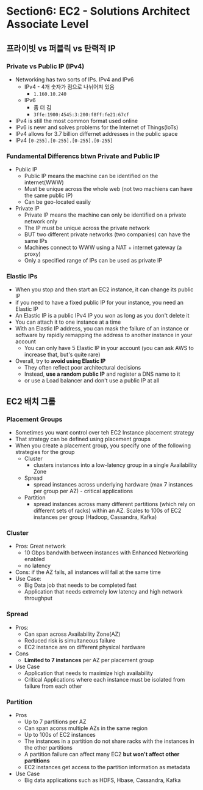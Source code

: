 # Section6: EC2 - Solutions Architect Associate Level

##  프라이빗  vs 퍼블릭 vs 탄력적 IP

### Private vs Public IP (IPv4)

- Networking has two sorts of IPs. IPv4 and IPv6
  - IPv4 - 4개 숫자가 점으로 나뉘어져 있음 
    - `1.160.10.240`
  - IPv6
    - 좀 더 김
    - `3ffe:1900:4545:3:200:f8ff:fe21:67cf`
- IPv4 is still the most common format used online
- IPv6 is newr and solves problems for the Internet of Things(IoTs)
- IPv4 allows for 3.7 billion differnet addresses in the public space
- IPv4 `[0-255].[0-255].[0-255].[0-255]`



### Fundamental Differencs btwn Private and Public IP

- Public IP
  - Public IP means the machine can be identified on the internet(WWW)
  - Must be unique across the whole web (not two machiens can have the same public IP)
  - Can be geo-located easily
- Private IP
  - Private IP means the machine can only be identified on a private network only
  - The IP must be unique across the private network
  - BUT two different private networks (two companies) can have the same IPs
  - Machines connect to WWW using a NAT + internet gateway (a proxy)
  - Only a specified range of IPs can be used as private IP



### Elastic IPs

- When you stop and then start an EC2 instance, it can change its public IP
- if you need to have a fixed public IP for your instance, you need an Elastic IP
- An Elastic IP is a public IPv4 IP you won as long as you don't delete it
- You can attach it to one instance at a time
- With an Elastic IP address, you can mask the failure of an instance or software by rapidly remapping the address to another instance in your account
  - You can only have 5 Elastic IP in your account (you can ask AWS to increase that, but's quite rare)
- Overall, try to **avoid using Elastic IP**
  - They often reflect poor architectural decisions
  - Instead, **use a random public IP** and register a DNS name to it
  - or use a Load balancer and don't use a public IP at all



## EC2 배치 그룹

### Placement Groups

- Sometimes you want control over teh EC2 Instance placement strategy
- That strategy can be defined using placement groups
- When you create a placement group, you specify one of the following strategies for the group
  - Cluster
    - clusters instances into a low-latency group in a single Availability Zone
  - Spread
    - spread instances across underlying hardware (max 7 instances per group per AZ) - critical applications
  - Partition
    - spread instances across many different partitions (which rely on different sets of racks) within an AZ. Scales to 100s of EC2 instances per group (Hadoop, Cassandra, Kafka)



### Cluster

- Pros: Great network
  - 10 Gbps bandwith between instances with Enhanced Networking enabled
  - no latency
- Cons: if the AZ fails, all instances will fail at the same time
- Use Case:
  - Big Data job that needs to be completed fast
  - Application that needs extremely low latency and high network throughput



### Spread

- Pros: 
  - Can span across Availability Zone(AZ)
  - Reduced risk is simultaneous failure
  - EC2 instance are on different physical hardware
- Cons
  - **Limited to 7 instances** per AZ per placement group
- Use Case
  - Application that needs to maximize high availability
  - Critical Applications where each instance must be isolated from failure from each other



### Partition

- Pros
  - Up to 7 partitions per AZ
  - Can span acorss multiple AZs in the same region
  - Up to 100s of EC2 instances
  - The instances in a partition do not share racks with the instances in the other partitions
  - A partition failure can affect many EC2 **but won't affect other partitions**
  - EC2 instances get access to the partition information as metadata
- Use Case
  - Big data applications such as HDFS, Hbase, Cassandra, Kafka

